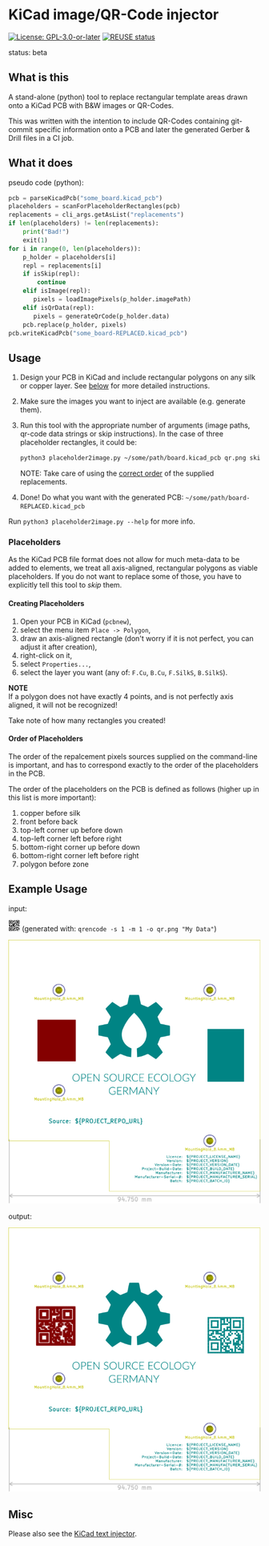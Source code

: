 <!--
SPDX-FileCopyrightText: 2021 Robin Vobruba <hoijui.quaero@gmail.com>

SPDX-License-Identifier: CC0-1.0
-->

# KiCad image/QR-Code injector

[![License: GPL-3.0-or-later](
https://img.shields.io/badge/License-GPL%203.0+-blue.svg)](
https://www.gnu.org/licenses/gpl-3.0.html)
[![REUSE status](
https://api.reuse.software/badge/github.com/hoijui/kicad-image-injector)](
https://api.reuse.software/info/github.com/hoijui/kicad-image-injector)

status: beta

## What is this

A stand-alone (python) tool
to replace rectangular template areas drawn onto a KiCad PCB
with B&W images or QR-Codes.

This was written with the intention to include QR-Codes
containing git-commit specific information
onto a PCB and later the generated Gerber & Drill files
in a CI job.

## What it does

pseudo code (python):

```python
pcb = parseKicadPcb("some_board.kicad_pcb")
placeholders = scanForPlaceholderRectangles(pcb)
replacements = cli_args.getAsList("replacements")
if len(placeholders) != len(replacements):
    print("Bad!")
    exit(1)
for i in range(0, len(placeholders)):
    p_holder = placeholders[i]
    repl = replacements[i]
    if isSkip(repl):
        continue
    elif isImage(repl):
       pixels = loadImagePixels(p_holder.imagePath)
    elif isQrData(repl):
       pixels = generateQrCode(p_holder.data)
    pcb.replace(p_holder, pixels)
pcb.writeKicadPcb("some_board-REPLACED.kicad_pcb")
```

## Usage

1. Design your PCB in KiCad
    and include rectangular polygons on any silk or copper layer.
    See [below](#creating-placeholders) for more detailed instructions.

2. Make sure the images you want to inject are available (e.g. generate them).

3. Run this tool with the appropriate number of arguments
    (image paths, qr-code data strings or skip instructions).
    In the case of three placeholder rectangles, it could be:

    ```bash
    python3 placeholder2image.py ~/some/path/board.kicad_pcb qr.png skip 'qr:My Data'
    ```

    NOTE: Take care of using the [correct order](#order-of-placeholders)
    of the supplied replacements.

4. Done!
   Do what you want with the generated PCB:
   `~/some/path/board-REPLACED.kicad_pcb`

Run `python3 placeholder2image.py --help` for more info.

### Placeholders

As the KiCad PCB file format does not allow for much meta-data to be added to elements,
we treat all axis-aligned, rectangular polygons as viable placeholders.
If you do not want to replace some of those,
you have to explicitly tell this tool to *skip* them.

#### Creating Placeholders

1. Open your PCB in KiCad (`pcbnew`),
2. select the menu item `Place -> Polygon`,
3. draw an axis-aligned rectangle
   (don't worry if it is not perfect, you can adjust it after creation),
4. right-click on it,
5. select `Properties...`,
6. select the layer you want
   (any of: `F.Cu`, `B.Cu`, `F.SilkS`, `B.SilkS`).

**NOTE** \
If a polygon does not have exactly 4 points,
and is not perfectly axis aligned,
it will not be recognized!

Take note of how many rectangles you created!

#### Order of Placeholders

The order of the repalcement pixels sources supplied on the command-line is important,
and has to correspond exactly to the order of the placeholders in the PCB.

The order of the placeholders on the PCB is defined as follows
(higher up in this list is more important):

1. copper before silk
2. front before back
3. top-left corner up before down
4. top-left corner left before right
5. bottom-right corner up before down
6. bottom-right corner left before right
7. polygon before zone

## Example Usage

input:

![input QR-Code](qr.png)
(generated with: `qrencode -s 1 -m 1 -o qr.png "My Data"`)

[![input PCB](kicad-board-0-design.svg)](https://github.com/hoijui/for-science-keyboar/base.kicad_pcb)

output:

![output PCB](kicad-board-1-generated.svg)

## Misc

Please also see the [KiCad text injector](https://github.com/hoijui/kicad-text-injector).
